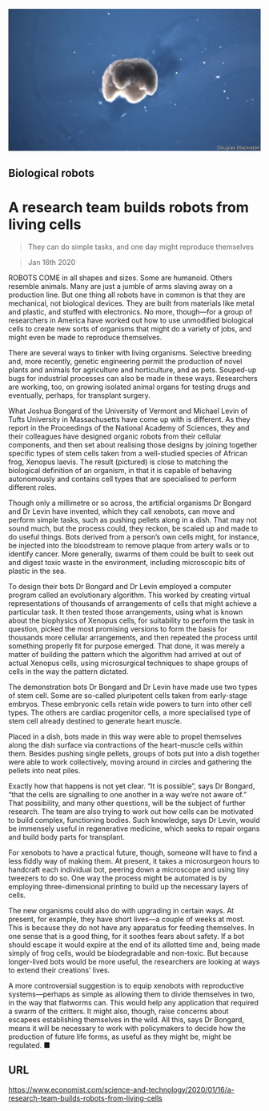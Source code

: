 ![](./images/20200118_STP004_0.jpg)

## Biological robots

# A research team builds robots from living cells

> They can do simple tasks, and one day might reproduce themselves

> Jan 16th 2020

ROBOTS COME in all shapes and sizes. Some are humanoid. Others resemble animals. Many are just a jumble of arms slaving away on a production line. But one thing all robots have in common is that they are mechanical, not biological devices. They are built from materials like metal and plastic, and stuffed with electronics. No more, though—for a group of researchers in America have worked out how to use unmodified biological cells to create new sorts of organisms that might do a variety of jobs, and might even be made to reproduce themselves.

There are several ways to tinker with living organisms. Selective breeding and, more recently, genetic engineering permit the production of novel plants and animals for agriculture and horticulture, and as pets. Souped-up bugs for industrial processes can also be made in these ways. Researchers are working, too, on growing isolated animal organs for testing drugs and eventually, perhaps, for transplant surgery.

What Joshua Bongard of the University of Vermont and Michael Levin of Tufts University in Massachusetts have come up with is different. As they report in the Proceedings of the National Academy of Sciences, they and their colleagues have designed organic robots from their cellular components, and then set about realising those designs by joining together specific types of stem cells taken from a well-studied species of African frog, Xenopus laevis. The result (pictured) is close to matching the biological definition of an organism, in that it is capable of behaving autonomously and contains cell types that are specialised to perform different roles.

Though only a millimetre or so across, the artificial organisms Dr Bongard and Dr Levin have invented, which they call xenobots, can move and perform simple tasks, such as pushing pellets along in a dish. That may not sound much, but the process could, they reckon, be scaled up and made to do useful things. Bots derived from a person’s own cells might, for instance, be injected into the bloodstream to remove plaque from artery walls or to identify cancer. More generally, swarms of them could be built to seek out and digest toxic waste in the environment, including microscopic bits of plastic in the sea.

To design their bots Dr Bongard and Dr Levin employed a computer program called an evolutionary algorithm. This worked by creating virtual representations of thousands of arrangements of cells that might achieve a particular task. It then tested those arrangements, using what is known about the biophysics of Xenopus cells, for suitability to perform the task in question, picked the most promising versions to form the basis for thousands more cellular arrangements, and then repeated the process until something properly fit for purpose emerged. That done, it was merely a matter of building the pattern which the algorithm had arrived at out of actual Xenopus cells, using microsurgical techniques to shape groups of cells in the way the pattern dictated.

The demonstration bots Dr Bongard and Dr Levin have made use two types of stem cell. Some are so-called pluripotent cells taken from early-stage embryos. These embryonic cells retain wide powers to turn into other cell types. The others are cardiac progenitor cells, a more specialised type of stem cell already destined to generate heart muscle.

Placed in a dish, bots made in this way were able to propel themselves along the dish surface via contractions of the heart-muscle cells within them. Besides pushing single pellets, groups of bots put into a dish together were able to work collectively, moving around in circles and gathering the pellets into neat piles.

Exactly how that happens is not yet clear. “It is possible”, says Dr Bongard, “that the cells are signalling to one another in a way we’re not aware of.” That possibility, and many other questions, will be the subject of further research. The team are also trying to work out how cells can be motivated to build complex, functioning bodies. Such knowledge, says Dr Levin, would be immensely useful in regenerative medicine, which seeks to repair organs and build body parts for transplant.

For xenobots to have a practical future, though, someone will have to find a less fiddly way of making them. At present, it takes a microsurgeon hours to handcraft each individual bot, peering down a microscope and using tiny tweezers to do so. One way the process might be automated is by employing three-dimensional printing to build up the necessary layers of cells.

The new organisms could also do with upgrading in certain ways. At present, for example, they have short lives—a couple of weeks at most. This is because they do not have any apparatus for feeding themselves. In one sense that is a good thing, for it soothes fears about safety. If a bot should escape it would expire at the end of its allotted time and, being made simply of frog cells, would be biodegradable and non-toxic. But because longer-lived bots would be more useful, the researchers are looking at ways to extend their creations’ lives.

A more controversial suggestion is to equip xenobots with reproductive systems—perhaps as simple as allowing them to divide themselves in two, in the way that flatworms can. This would help any application that required a swarm of the critters. It might also, though, raise concerns about escapees establishing themselves in the wild. All this, says Dr Bongard, means it will be necessary to work with policymakers to decide how the production of future life forms, as useful as they might be, might be regulated. ■

## URL

https://www.economist.com/science-and-technology/2020/01/16/a-research-team-builds-robots-from-living-cells
